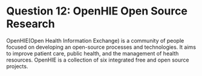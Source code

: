 # Question 12: OpenHIE Open Source Research

OpenHIE(Open Health Information Exchange) is a community of people focused on developing an open-source processes and technologies. It aims to improve patient care, public health, and the management of health resources. OpenHIE is a collection of six integrated free and open source projects.
